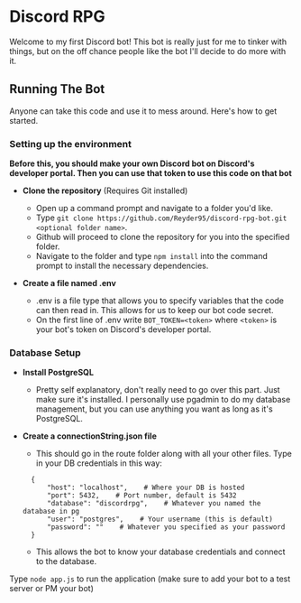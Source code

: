 # Discord RPG
Welcome to my first Discord bot! This bot is really just for me to tinker with things, but on the off chance people like the bot I'll decide to do more with it.

## Running The Bot
Anyone can take this code and use it to mess around. Here's how to get started.

### Setting up the environment

**Before this, you should make your own Discord bot on Discord's developer portal. Then you can use that token to use this code on that bot**

- **Clone the repository** (Requires Git installed)

  - Open up a command prompt and navigate to a folder you'd like.
  - Type ```git clone https://github.com/Reyder95/discord-rpg-bot.git <optional folder name>```.
  - Github will proceed to clone the repository for you into the specified folder.
  - Navigate to the folder and type ```npm install``` into the command prompt to install the necessary dependencies.

- **Create a file named .env**

  - .env is a file type that allows you to specify variables that the code can then read in. This allows for us to keep our bot code secret.
  - On the first line of .env write ```BOT_TOKEN=<token>``` where ```<token>``` is your bot's token on Discord's developer portal.

### Database Setup

- **Install PostgreSQL**
  - Pretty self explanatory, don't really need to go over this part. Just make sure it's installed. I personally use pgadmin to do my database management, but you can use anything you want as long as it's PostgreSQL.

- **Create a connectionString.json file**
  - This should go in the route folder along with all your other files. Type in your DB credentials in this way:

  ```
    {
        "host": "localhost",    # Where your DB is hosted
        "port": 5432,    # Port number, default is 5432
        "database": "discordrpg",    # Whatever you named the database in pg
        "user": "postgres",    # Your username (this is default)
        "password": ""    # Whatever you specified as your password
    }
  ```

  - This allows the bot to know your database credentials and connect to the database.

Type ```node app.js``` to run the application (make sure to add your bot to a test server or PM your bot)

